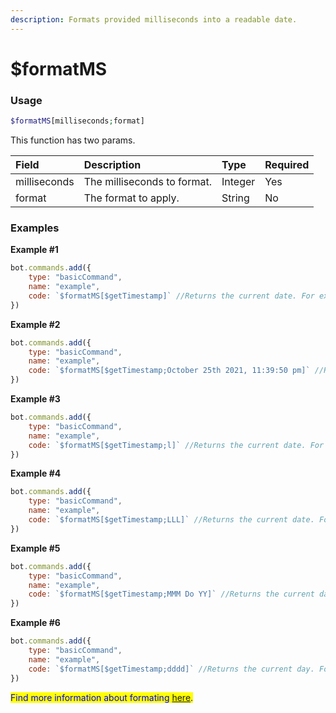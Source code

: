 ```yaml
---
description: Formats provided milliseconds into a readable date.
---
```


# $formatMS
### Usage
```php
$formatMS[milliseconds;format]
```

This function has two params.

| Field | Description | Type | Required
| :---- | :---- | :---- | :----
| milliseconds | The milliseconds to format. | Integer | Yes
| format | The format to apply. | String | No

### Examples
**Example #1**
```javascript
bot.commands.add({
    type: "basicCommand",
    name: "example",
    code: `$formatMS[$getTimestamp]` //Returns the current date. For example, October 25th 2021.
})
```

**Example #2**
```javascript
bot.commands.add({
    type: "basicCommand",
    name: "example",
    code: `$formatMS[$getTimestamp;October 25th 2021, 11:39:50 pm]` //Returns the current date. For example, October 25th 2021, 11:39:50 pm.
})
```

**Example #3**
```javascript
bot.commands.add({
    type: "basicCommand",
    name: "example",
    code: `$formatMS[$getTimestamp;l]` //Returns the current date. For example, 10/25/2021.
})
```

**Example #4**
```javascript
bot.commands.add({
    type: "basicCommand",
    name: "example",
    code: `$formatMS[$getTimestamp;LLL]` //Returns the current date. For example, October 25, 2021 11:43 PM.
})
```

**Example #5**
```javascript
bot.commands.add({
    type: "basicCommand",
    name: "example",
    code: `$formatMS[$getTimestamp;MMM Do YY]` //Returns the current date. For example, Oct 25th 21.
})
```

**Example #6**
```javascript
bot.commands.add({
    type: "basicCommand",
    name: "example",
    code: `$formatMS[$getTimestamp;dddd]` //Returns the current day. For example, Monday.
})
```

<mark style="color:blue;">Find more information about formating <mark style="color:red;">[here](https://momentjs.com/)</mark>.</mark>